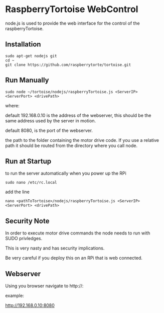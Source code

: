 RaspberryTortoise WebControl
============================

node.js is used to provide the web interface for the control of the raspberryTortoise.

Installation
------------


    sudo apt-get nodejs git
    cd ~
    git clone https://github.com/raspberrytorte/tortoise.git

Run Manually
------------

    sudo node ~/tortoise/nodejs/raspberryTortoise.js <ServerIP> <ServerPort> <drivePath>

where:

<serverIP> default 192.168.0.10 is the address of the webserver, this should be the same address used by the server in motion.

<serverPort> default 8080, is the port of the webserver.

<drivePath> the path to the folder containing the motor drive code. If you use a relative path it should be routed from the directory where you call node.

Run at Startup
--------------

to run the server automatically when you power up the RPi

    sudo nano /etc/rc.local

add the line

    nano <pathToTortoise>/nodejs/raspberryTortoise.js <ServerIP> <ServerPort> <drivePath>

Security Note
-------------

In order to execute motor drive commands the node needs to run with SUDO privledges.

This is very nasty and has security implications. 

Be very careful if you deploy this on an RPi that is web connected.

Webserver
---------

Using you browser navigate to http://<ServerIP>:<ServerPort>

example:

http://192.168.0.10:8080


